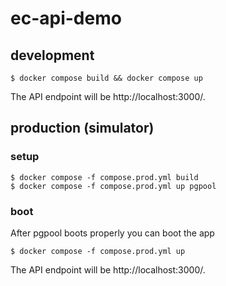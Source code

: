 # ec-api-demo

## development

```
$ docker compose build && docker compose up
```

The API endpoint will be http://localhost:3000/.

## production (simulator)

### setup

```
$ docker compose -f compose.prod.yml build
$ docker compose -f compose.prod.yml up pgpool
```

### boot

After pgpool boots properly you can boot the app

```
$ docker compose -f compose.prod.yml up
```

The API endpoint will be http://localhost:3000/.
